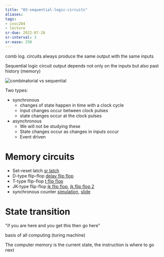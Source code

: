 ```yaml
---
title: "03-sequential-logic-circuits"
aliases: 
tags: 
- cosc204
- lecture
sr-due: 2022-07-26
sr-interval: 3
sr-ease: 250
---
```


comb log. circuits always produce the same output with the same inputs

Sequential logic circuit output depends not only on the inputs but also past history (memory)

![combinatorial vs sequential](https://i.imgur.com/GbfAZ4c.png)


Two types:
- synchronous
	- changes of state happen in time with a clock cycle
	- input changes occur between clock pulses
	- state changes occur at the clock pulses
- asynchronous
	- We will not be studying these
	- State changes occur as changes in inputs occur
	- Event driven


# Memory circuits
- Set-reset latch [sr latch](https://i.imgur.com/mhXd77i.png)
- D-type flip-flop [delay flip flop](https://i.imgur.com/IpQfNRm.png)
- T-type flip-flop [t flip flop](https://i.imgur.com/SZn2J94.png)
- JK-type flip-flop [jk flip flop](https://i.imgur.com/OgfTehO.png), [jk flip flop 2](https://i.imgur.com/8zJvDuw.png)
- synchronous counter [simulation](https://tinyurl.com/25olydjb), [slide](https://i.imgur.com/81LS7HL.png)

# State transition

"if you are here and you get this then go here"

basis of all computing  (turing machine)

The computer memory is the current state, the instruction is where to go next